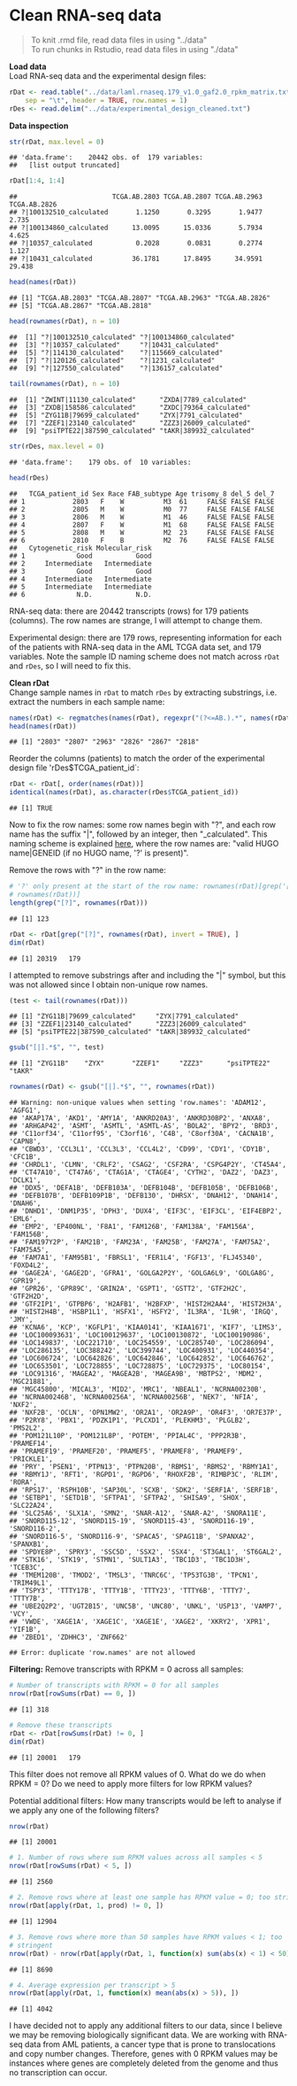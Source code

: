 Clean RNA-seq data
==================
> To knit .rmd file, read data files in using "../data"  
> To run chunks in Rstudio, read data files in using "./data"

**Load data**  
Load RNA-seq data and the experimental design files:

```r
rDat <- read.table("../data/laml.rnaseq.179_v1.0_gaf2.0_rpkm_matrix.txt.tcgaID.txt.gz", 
    sep = "\t", header = TRUE, row.names = 1)
rDes <- read.delim("../data/experimental_design_cleaned.txt")
```


**Data inspection**

```r
str(rDat, max.level = 0)
```

```
## 'data.frame':	20442 obs. of  179 variables:
##   [list output truncated]
```

```r
rDat[1:4, 1:4]
```

```
##                        TCGA.AB.2803 TCGA.AB.2807 TCGA.AB.2963 TCGA.AB.2826
## ?|100132510_calculated       1.1250       0.3295       1.9477        2.735
## ?|100134860_calculated      13.0095      15.0336       5.7934        4.625
## ?|10357_calculated           0.2028       0.0831       0.2774        1.127
## ?|10431_calculated          36.1781      17.8495      34.9591       29.438
```

```r
head(names(rDat))
```

```
## [1] "TCGA.AB.2803" "TCGA.AB.2807" "TCGA.AB.2963" "TCGA.AB.2826"
## [5] "TCGA.AB.2867" "TCGA.AB.2818"
```

```r
head(rownames(rDat), n = 10)
```

```
##  [1] "?|100132510_calculated" "?|100134860_calculated"
##  [3] "?|10357_calculated"     "?|10431_calculated"    
##  [5] "?|114130_calculated"    "?|115669_calculated"   
##  [7] "?|120126_calculated"    "?|1231_calculated"     
##  [9] "?|127550_calculated"    "?|136157_calculated"
```

```r
tail(rownames(rDat), n = 10)
```

```
##  [1] "ZWINT|11130_calculated"      "ZXDA|7789_calculated"       
##  [3] "ZXDB|158586_calculated"      "ZXDC|79364_calculated"      
##  [5] "ZYG11B|79699_calculated"     "ZYX|7791_calculated"        
##  [7] "ZZEF1|23140_calculated"      "ZZZ3|26009_calculated"      
##  [9] "psiTPTE22|387590_calculated" "tAKR|389932_calculated"
```

```r
str(rDes, max.level = 0)
```

```
## 'data.frame':	179 obs. of  10 variables:
```

```r
head(rDes)
```

```
##   TCGA_patient_id Sex Race FAB_subtype Age trisomy_8 del_5 del_7
## 1            2803   F    W          M3  61     FALSE FALSE FALSE
## 2            2805   M    W          M0  77     FALSE FALSE FALSE
## 3            2806   M    W          M1  46     FALSE FALSE FALSE
## 4            2807   F    W          M1  68     FALSE FALSE FALSE
## 5            2808   M    W          M2  23     FALSE FALSE FALSE
## 6            2810   F    B          M2  76     FALSE FALSE FALSE
##   Cytogenetic_risk Molecular_risk
## 1             Good           Good
## 2     Intermediate   Intermediate
## 3             Good           Good
## 4     Intermediate   Intermediate
## 5     Intermediate   Intermediate
## 6             N.D.           N.D.
```


RNA-seq data: there are 20442 transcripts (rows) for 179 patients (columns). The row names are strange, I will attempt to change them.

Experimental design: there are 179 rows, representing information for each of the patients with RNA-seq data in the AML TCGA data set, and 179 variables. Note the sample ID naming scheme does not match across `rDat` and `rDes`, so I will need to fix this.


**Clean rDat**  
Change sample names in `rDat` to match `rDes` by extracting substrings, i.e. extract the numbers in each sample name:

```r
names(rDat) <- regmatches(names(rDat), regexpr("(?<=AB.).*", names(rDat), perl = TRUE))
head(names(rDat))
```

```
## [1] "2803" "2807" "2963" "2826" "2867" "2818"
```


Reorder the columns (patients) to match the order of the experimental design file 'rDes$TCGA\_patient_id`:

```r
rDat <- rDat[, order(names(rDat))]
identical(names(rDat), as.character(rDes$TCGA_patient_id))
```

```
## [1] TRUE
```


Now to fix the row names: some row names begin with "?", and each row name has the suffix "|", followed by an integer, then "_calculated". This naming scheme is explained [here](https://wiki.nci.nih.gov/display/TCGA/RNASeq+Data+Format+Specification), where the row names are: "valid HUGO name|GENEID (if no HUGO name, '?' is present)".

Remove the rows with "?" in the row name:

```r
# '?' only present at the start of the row name: rownames(rDat)[grep('[?]',
# rownames(rDat))]
length(grep("[?]", rownames(rDat)))
```

```
## [1] 123
```

```r
rDat <- rDat[grep("[?]", rownames(rDat), invert = TRUE), ]
dim(rDat)
```

```
## [1] 20319   179
```


I attempted to remove substrings after and including the "|" symbol, but this was not allowed since I obtain non-unique row names. 

```r
(test <- tail(rownames(rDat)))
```

```
## [1] "ZYG11B|79699_calculated"     "ZYX|7791_calculated"        
## [3] "ZZEF1|23140_calculated"      "ZZZ3|26009_calculated"      
## [5] "psiTPTE22|387590_calculated" "tAKR|389932_calculated"
```

```r
gsub("[|].*$", "", test)
```

```
## [1] "ZYG11B"    "ZYX"       "ZZEF1"     "ZZZ3"      "psiTPTE22" "tAKR"
```

```r
rownames(rDat) <- gsub("[|].*$", "", rownames(rDat))
```

```
## Warning: non-unique values when setting 'row.names': 'ADAM12', 'AGFG1',
## 'AKAP17A', 'AKD1', 'AMY1A', 'ANKRD20A3', 'ANKRD30BP2', 'ANXA8',
## 'ARHGAP42', 'ASMT', 'ASMTL', 'ASMTL-AS', 'BOLA2', 'BPY2', 'BRD3',
## 'C11orf34', 'C11orf95', 'C3orf16', 'C4B', 'C8orf30A', 'CACNA1B', 'CAPN8',
## 'CBWD3', 'CCL3L1', 'CCL3L3', 'CCL4L2', 'CD99', 'CDY1', 'CDY1B', 'CFC1B',
## 'CHRDL1', 'CLMN', 'CRLF2', 'CSAG2', 'CSF2RA', 'CSPG4P2Y', 'CT45A4',
## 'CT47A10', 'CT47A6', 'CTAG1A', 'CTAGE4', 'CYTH2', 'DAZ2', 'DAZ3', 'DCLK1',
## 'DDX5', 'DEFA1B', 'DEFB103A', 'DEFB104B', 'DEFB105B', 'DEFB106B',
## 'DEFB107B', 'DEFB109P1B', 'DEFB130', 'DHRSX', 'DNAH12', 'DNAH14', 'DNAH6',
## 'DNHD1', 'DNM1P35', 'DPH3', 'DUX4', 'EIF3C', 'EIF3CL', 'EIF4EBP2', 'EML6',
## 'EMP2', 'EP400NL', 'F8A1', 'FAM126B', 'FAM138A', 'FAM156A', 'FAM156B',
## 'FAM197Y2P', 'FAM21B', 'FAM23A', 'FAM25B', 'FAM27A', 'FAM75A2', 'FAM75A5',
## 'FAM7A1', 'FAM95B1', 'FBRSL1', 'FER1L4', 'FGF13', 'FLJ45340', 'FOXD4L2',
## 'GAGE2A', 'GAGE2D', 'GFRA1', 'GOLGA2P2Y', 'GOLGA6L9', 'GOLGA8G', 'GPR19',
## 'GPR26', 'GPR89C', 'GRIN2A', 'GSPT1', 'GSTT2', 'GTF2H2C', 'GTF2H2D',
## 'GTF2IP1', 'GTPBP6', 'H2AFB1', 'H2BFXP', 'HIST2H2AA4', 'HIST2H3A',
## 'HIST2H4B', 'HSBP1L1', 'HSFX1', 'HSFY2', 'IL3RA', 'IL9R', 'IRGQ', 'JMY',
## 'KCNA6', 'KCP', 'KGFLP1', 'KIAA0141', 'KIAA1671', 'KIF7', 'LIMS3',
## 'LOC100093631', 'LOC100129637', 'LOC100130872', 'LOC100190986',
## 'LOC149837', 'LOC221710', 'LOC254559', 'LOC285740', 'LOC286094',
## 'LOC286135', 'LOC388242', 'LOC399744', 'LOC400931', 'LOC440354',
## 'LOC606724', 'LOC642826', 'LOC642846', 'LOC642852', 'LOC646762',
## 'LOC653501', 'LOC728855', 'LOC728875', 'LOC729375', 'LOC80154',
## 'LOC91316', 'MAGEA2', 'MAGEA2B', 'MAGEA9B', 'MBTPS2', 'MDM2', 'MGC21881',
## 'MGC45800', 'MICAL3', 'MID2', 'MRC1', 'NBEAL1', 'NCRNA00230B',
## 'NCRNA00246B', 'NCRNA00256A', 'NCRNA00256B', 'NEK7', 'NFIA', 'NXF2',
## 'NXF2B', 'OCLN', 'OPN1MW2', 'OR2A1', 'OR2A9P', 'OR4F3', 'OR7E37P',
## 'P2RY8', 'PBX1', 'PDZK1P1', 'PLCXD1', 'PLEKHM3', 'PLGLB2', 'PMS2L2',
## 'POM121L10P', 'POM121L8P', 'POTEM', 'PPIAL4C', 'PPP2R3B', 'PRAMEF14',
## 'PRAMEF19', 'PRAMEF20', 'PRAMEF5', 'PRAMEF8', 'PRAMEF9', 'PRICKLE1',
## 'PRY', 'PSEN1', 'PTPN13', 'PTPN20B', 'RBMS1', 'RBMS2', 'RBMY1A1',
## 'RBMY1J', 'RFT1', 'RGPD1', 'RGPD6', 'RHOXF2B', 'RIMBP3C', 'RLIM', 'RORA',
## 'RPS17', 'RSPH10B', 'SAP30L', 'SCXB', 'SDK2', 'SERF1A', 'SERF1B',
## 'SETBP1', 'SETD1B', 'SFTPA1', 'SFTPA2', 'SHISA9', 'SHOX', 'SLC22A24',
## 'SLC25A6', 'SLX1A', 'SMN2', 'SNAR-A12', 'SNAR-A2', 'SNORA11E',
## 'SNORD115-12', 'SNORD115-19', 'SNORD115-43', 'SNORD116-19', 'SNORD116-2',
## 'SNORD116-5', 'SNORD116-9', 'SPACA5', 'SPAG11B', 'SPANXA2', 'SPANXB1',
## 'SPDYE8P', 'SPRY3', 'SSC5D', 'SSX2', 'SSX4', 'ST3GAL1', 'ST6GAL2',
## 'STK16', 'STK19', 'STMN1', 'SULT1A3', 'TBC1D3', 'TBC1D3H', 'TCEB3C',
## 'TMEM120B', 'TMOD2', 'TMSL3', 'TNRC6C', 'TP53TG3B', 'TPCN1', 'TRIM49L1',
## 'TSPY3', 'TTTY17B', 'TTTY1B', 'TTTY23', 'TTTY6B', 'TTTY7', 'TTTY7B',
## 'UBE2Q2P2', 'UGT2B15', 'UNC5B', 'UNC80', 'UNKL', 'USP13', 'VAMP7', 'VCY',
## 'VWDE', 'XAGE1A', 'XAGE1C', 'XAGE1E', 'XAGE2', 'XKRY2', 'XPR1', 'YIF1B',
## 'ZBED1', 'ZDHHC3', 'ZNF662'
```

```
## Error: duplicate 'row.names' are not allowed
```



**Filtering:** 
Remove transcripts with RPKM = 0 across all samples:

```r
# Number of transcripts with RPKM = 0 for all samples
nrow(rDat[rowSums(rDat) == 0, ])
```

```
## [1] 318
```

```r
# Remove these transcripts
rDat <- rDat[rowSums(rDat) != 0, ]
dim(rDat)
```

```
## [1] 20001   179
```

This filter does not remove all RPKM values of 0. What do we do when RPKM = 0? Do we need to apply more filters for low RPKM values?

Potential additional filters: How many transcripts would be left to analyse if we apply any one of the following filters?

```r
nrow(rDat)
```

```
## [1] 20001
```

```r
# 1. Number of rows where sum RPKM values across all samples < 5
nrow(rDat[rowSums(rDat) < 5, ])
```

```
## [1] 2560
```

```r
# 2. Remove rows where at least one sample has RPKM value = 0; too stringent
nrow(rDat[apply(rDat, 1, prod) != 0, ])
```

```
## [1] 12904
```

```r
# 3. Remove rows where more than 50 samples have RPKM values < 1; too
# stringent
nrow(rDat) - nrow(rDat[apply(rDat, 1, function(x) sum(abs(x) < 1) < 50), ])
```

```
## [1] 8690
```

```r
# 4. Average expression per transcript > 5
nrow(rDat[apply(rDat, 1, function(x) mean(abs(x) > 5)), ])
```

```
## [1] 4042
```








I have decided not to apply any additional filters to our data, since I believe we may be removing biologically significant data. We are working with RNA-seq data from AML patients, a cancer type that is prone to translocations and copy number changes. Therefore, genes with 0 RPKM values may be instances where genes are completely deleted from the genome and thus no transcription can occur.
